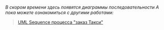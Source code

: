 *В скором времени здесь появятся диаграммы последовательности*
*А пока можете ознакомиться с другими работами:*
>[UML Sequence процесса "заказ Такси"](https://github.com/anastassaa/SA_portfolio/blob/master/UML%20Sequence.md)</br>
